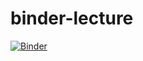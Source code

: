 # binder-lecture

[![Binder](https://mybinder.org/badge_logo.svg)](https://mybinder.org/v2/gh/ThayaFluss/binder-lecture/master?filepath=index.ipynb)
